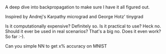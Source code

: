 
A deep dive into backpropagation to make sure I have it all figured out.

Inspired by Andrej's Karpathy micrograd and George Hotz' tinygrad

Is it computationally expensive? Definitely so. Is it practical to use? Heck no. Should it ever be used in real scenarios? That's a big no. Does it even work? So far :-). 

Can you simple NN to get x% accuracy on MNIST
